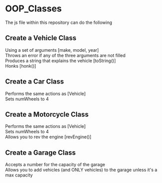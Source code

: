 # OOP_Classes
The js file within this repository can do the following  

## Create a Vehicle Class
Using a set of arguments [make, model, year]  
Throws an error if any of the three arguments are not filled  
Produces a string that explains the vehicle [toString()]  
Honks [honk()]  

## Create a Car Class
Performs the same actions as [Vehicle]  
Sets numWheels to 4  

## Create a Motorcycle Class
Performs the same actions as [Vehicle]  
Sets numWheels to 4  
Allows you to rev the engine [revEngine()]  

## Create a Garage Class
Accepts a number for the capacity of the garage  
Allows you to add vehicles (and ONLY vehicles) to the garage unless it's a max capacity  
